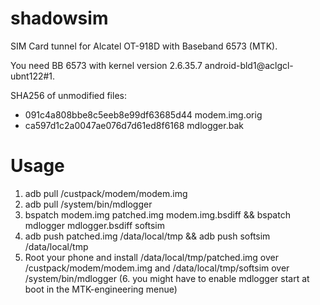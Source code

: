 shadowsim
=========

SIM Card tunnel for Alcatel OT-918D with Baseband 6573 (MTK).

You need BB 6573 with kernel version 2.6.35.7 android-bld1@aclgcl-ubnt122#1.

SHA256 of unmodified files:

 - 091c4a808bbe8c5eeb8e99df63685d44  modem.img.orig
 - ca597d1c2a0047ae076d7d61ed8f6168  mdlogger.bak

Usage
=====

 1. adb pull /custpack/modem/modem.img
 2. adb pull /system/bin/mdlogger
 3. bspatch modem.img patched.img modem.img.bsdiff && bspatch mdlogger mdlogger.bsdiff softsim
 4. adb push patched.img /data/local/tmp && adb push softsim /data/local/tmp
 5. Root your phone and install /data/local/tmp/patched.img over /custpack/modem/modem.img and /data/local/tmp/softsim over /system/bin/mdlogger
 (6. you might have to enable mdlogger start at boot in the MTK-engineering menue)

